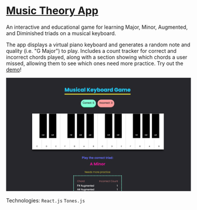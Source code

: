 # [Music Theory App](https://cmillecan.github.io/music-app/)


An interactive and educational game for learning Major, Minor, Augmented, and Diminished triads on a musical keyboard.

The app displays a virtual piano keyboard and generates a random note and quality (i.e. "G Major") to play. Includes a count tracker for correct and incorrect chords played, along with a section showing which chords a user missed, allowing them to see which ones need more practice. Try out the [demo](https://cmillecan.github.io/music-app/)!

![music app screenshot](src/images/music-app.png)

Technologies:
`React.js` `Tones.js`
